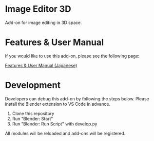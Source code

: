 # Image Editor 3D

Add-on for image editing in 3D space.

# Features & User Manual

If you would like to use this add-on, please see the following page:

[Features & User Manual (Japanese)](https://note.com/iribo/n/n6f1315665f5d)

# Development

Developers can debug this add-on by following the steps below.
Please install the Blender extension to VS Code in advance.

1. Clone this repository
1. Run "Blender: Start"
1. Run "Blender: Run Script" with develop.py

All modules will be reloaded and add-ons will be registered.

